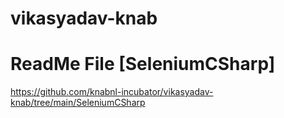 # vikasyadav-knab

# ReadMe File [SeleniumCSharp]
  https://github.com/knabnl-incubator/vikasyadav-knab/tree/main/SeleniumCSharp
